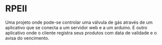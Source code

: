 # RPEII

Uma projeto onde pode-se controlar uma válvula de gás através de um aplicativo que se conecta a um servidor web e a um arduino. E outro aplicativo onde o cliente registra seus produtos com data de validade e o avisa do vencimento.
